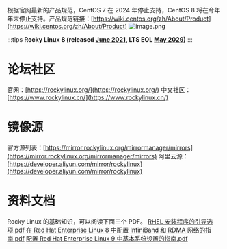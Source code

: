 根据官网最新的产品规范，CentOS 7 在 2024 年停止支持，CentOS 8 将在今年年末停止支持。产品规范链接：[https://wiki.centos.org/zh/About/Product](https://wiki.centos.org/zh/About/Product)
![image.png](https://shub-1251708715.cos.ap-guangzhou.myqcloud.com/elog-docs-images/Fu0JN7Zh4-HTqsIrrd4i_dkLUB5l.png)

:::tips
**Rocky Linux 8 (released **[**June 2021**](https://forums.rockylinux.org/t/rocky-linux-8-4-available-now/3015)**, LTS EOL **[**May 2029**](https://forums.rockylinux.org/t/what-is-eol-of-rl8/3316)**)**
:::

# 论坛社区

官网：[https://rockylinux.org/](https://rockylinux.org/)
中文社区：[https://www.rockylinux.cn/](https://www.rockylinux.cn/)

# 镜像源

官方源列表：[https://mirror.rockylinux.org/mirrormanager/mirrors](https://mirror.rockylinux.org/mirrormanager/mirrors)
阿里云源：[https://developer.aliyun.com/mirror/rockylinux](https://developer.aliyun.com/mirror/rockylinux)

# 资料文档

Rocky Linux 的基础知识，可以阅读下面三个 PDF。
[RHEL 安装程序的引导选项.pdf](https://www.yuque.com/attachments/yuque/0/2023/pdf/126032/1684287766015-55bcc398-3f4f-43da-8619-304e216fb3ab.pdf)
[在 Red Hat Enterprise Linux 8 中配置 InfiniBand 和 RDMA 网络的指南.pdf](https://www.yuque.com/attachments/yuque/0/2023/pdf/126032/1684287807849-fd5169b0-3d12-4b1c-8133-8764259201a6.pdf)
[配置 Red Hat Enterprise Linux 9 中基本系统设置的指南.pdf](https://www.yuque.com/attachments/yuque/0/2023/pdf/126032/1684287824129-2584dc32-9e9e-4411-bcaa-fa1dbaa72655.pdf)

